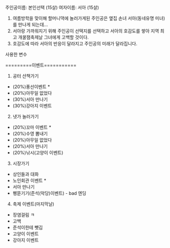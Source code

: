 주인공이름: 본인선택 (15살)
여자이름: 서아 (15살)

1. 여름방학을 맞이해 할머니댁에 놀러가게된 주인공은 옆집 손녀 서아(동네유명 미녀)를 만나게 되는데...
2. 서아랑 가까워지기 위해 주인공이 선택지를 선택하고 서아의 호감도를 쌓아 지역 최고 개꿀잼축제날 그녀에게 고백할 것이다.
3. 호감도에 따라 서아의 반응이 달라지고 주인공의 미래가 달라집니다.

사용한 변수


=========이벤트===========
1. 공터 산책가기
 - (20%)풍선이벤트 *
 - (20%)아무일 없었다
 - (30%)서아 만나기
 - (30%)강아지 이벤트
2. 냇가 놀러가기
 - (20%)꼬마 이벤트 *
 - (20%)수영 뽐내기
 - (20%)아무일 없었다
 - (20%)서아 만나기
 - (20%)낚시(고양이 이벤트)
3. 시장가기
 - 상인들과 대화
 - 노인회관 이벤트 *
 - 서아 만나기
 - 삥뜯기기(준석(악당)이벤트) - bad 엔딩

4. 축제 이벤트(마지막날)
 - 장염걸림 ㅋ
 - 고백
 - 준석이한테 뺏김
 - 고양이 이벤트
 - 강아지 이벤트
